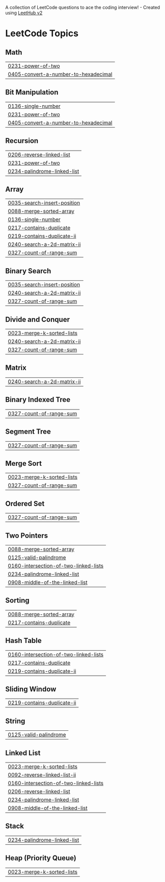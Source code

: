 A collection of LeetCode questions to ace the coding interview! - Created using [LeetHub v2](https://github.com/arunbhardwaj/LeetHub-2.0)
<!---LeetCode Topics Start-->
# LeetCode Topics
## Math
|  |
| ------- |
| [0231-power-of-two](https://github.com/Kaviya-moorthy/DSA/tree/master/0231-power-of-two) |
| [0405-convert-a-number-to-hexadecimal](https://github.com/Kaviya-moorthy/DSA/tree/master/0405-convert-a-number-to-hexadecimal) |
## Bit Manipulation
|  |
| ------- |
| [0136-single-number](https://github.com/Kaviya-moorthy/DSA/tree/master/0136-single-number) |
| [0231-power-of-two](https://github.com/Kaviya-moorthy/DSA/tree/master/0231-power-of-two) |
| [0405-convert-a-number-to-hexadecimal](https://github.com/Kaviya-moorthy/DSA/tree/master/0405-convert-a-number-to-hexadecimal) |
## Recursion
|  |
| ------- |
| [0206-reverse-linked-list](https://github.com/Kaviya-moorthy/DSA/tree/master/0206-reverse-linked-list) |
| [0231-power-of-two](https://github.com/Kaviya-moorthy/DSA/tree/master/0231-power-of-two) |
| [0234-palindrome-linked-list](https://github.com/Kaviya-moorthy/DSA/tree/master/0234-palindrome-linked-list) |
## Array
|  |
| ------- |
| [0035-search-insert-position](https://github.com/Kaviya-moorthy/DSA/tree/master/0035-search-insert-position) |
| [0088-merge-sorted-array](https://github.com/Kaviya-moorthy/DSA/tree/master/0088-merge-sorted-array) |
| [0136-single-number](https://github.com/Kaviya-moorthy/DSA/tree/master/0136-single-number) |
| [0217-contains-duplicate](https://github.com/Kaviya-moorthy/DSA/tree/master/0217-contains-duplicate) |
| [0219-contains-duplicate-ii](https://github.com/Kaviya-moorthy/DSA/tree/master/0219-contains-duplicate-ii) |
| [0240-search-a-2d-matrix-ii](https://github.com/Kaviya-moorthy/DSA/tree/master/0240-search-a-2d-matrix-ii) |
| [0327-count-of-range-sum](https://github.com/Kaviya-moorthy/DSA/tree/master/0327-count-of-range-sum) |
## Binary Search
|  |
| ------- |
| [0035-search-insert-position](https://github.com/Kaviya-moorthy/DSA/tree/master/0035-search-insert-position) |
| [0240-search-a-2d-matrix-ii](https://github.com/Kaviya-moorthy/DSA/tree/master/0240-search-a-2d-matrix-ii) |
| [0327-count-of-range-sum](https://github.com/Kaviya-moorthy/DSA/tree/master/0327-count-of-range-sum) |
## Divide and Conquer
|  |
| ------- |
| [0023-merge-k-sorted-lists](https://github.com/Kaviya-moorthy/DSA/tree/master/0023-merge-k-sorted-lists) |
| [0240-search-a-2d-matrix-ii](https://github.com/Kaviya-moorthy/DSA/tree/master/0240-search-a-2d-matrix-ii) |
| [0327-count-of-range-sum](https://github.com/Kaviya-moorthy/DSA/tree/master/0327-count-of-range-sum) |
## Matrix
|  |
| ------- |
| [0240-search-a-2d-matrix-ii](https://github.com/Kaviya-moorthy/DSA/tree/master/0240-search-a-2d-matrix-ii) |
## Binary Indexed Tree
|  |
| ------- |
| [0327-count-of-range-sum](https://github.com/Kaviya-moorthy/DSA/tree/master/0327-count-of-range-sum) |
## Segment Tree
|  |
| ------- |
| [0327-count-of-range-sum](https://github.com/Kaviya-moorthy/DSA/tree/master/0327-count-of-range-sum) |
## Merge Sort
|  |
| ------- |
| [0023-merge-k-sorted-lists](https://github.com/Kaviya-moorthy/DSA/tree/master/0023-merge-k-sorted-lists) |
| [0327-count-of-range-sum](https://github.com/Kaviya-moorthy/DSA/tree/master/0327-count-of-range-sum) |
## Ordered Set
|  |
| ------- |
| [0327-count-of-range-sum](https://github.com/Kaviya-moorthy/DSA/tree/master/0327-count-of-range-sum) |
## Two Pointers
|  |
| ------- |
| [0088-merge-sorted-array](https://github.com/Kaviya-moorthy/DSA/tree/master/0088-merge-sorted-array) |
| [0125-valid-palindrome](https://github.com/Kaviya-moorthy/DSA/tree/master/0125-valid-palindrome) |
| [0160-intersection-of-two-linked-lists](https://github.com/Kaviya-moorthy/DSA/tree/master/0160-intersection-of-two-linked-lists) |
| [0234-palindrome-linked-list](https://github.com/Kaviya-moorthy/DSA/tree/master/0234-palindrome-linked-list) |
| [0908-middle-of-the-linked-list](https://github.com/Kaviya-moorthy/DSA/tree/master/0908-middle-of-the-linked-list) |
## Sorting
|  |
| ------- |
| [0088-merge-sorted-array](https://github.com/Kaviya-moorthy/DSA/tree/master/0088-merge-sorted-array) |
| [0217-contains-duplicate](https://github.com/Kaviya-moorthy/DSA/tree/master/0217-contains-duplicate) |
## Hash Table
|  |
| ------- |
| [0160-intersection-of-two-linked-lists](https://github.com/Kaviya-moorthy/DSA/tree/master/0160-intersection-of-two-linked-lists) |
| [0217-contains-duplicate](https://github.com/Kaviya-moorthy/DSA/tree/master/0217-contains-duplicate) |
| [0219-contains-duplicate-ii](https://github.com/Kaviya-moorthy/DSA/tree/master/0219-contains-duplicate-ii) |
## Sliding Window
|  |
| ------- |
| [0219-contains-duplicate-ii](https://github.com/Kaviya-moorthy/DSA/tree/master/0219-contains-duplicate-ii) |
## String
|  |
| ------- |
| [0125-valid-palindrome](https://github.com/Kaviya-moorthy/DSA/tree/master/0125-valid-palindrome) |
## Linked List
|  |
| ------- |
| [0023-merge-k-sorted-lists](https://github.com/Kaviya-moorthy/DSA/tree/master/0023-merge-k-sorted-lists) |
| [0092-reverse-linked-list-ii](https://github.com/Kaviya-moorthy/DSA/tree/master/0092-reverse-linked-list-ii) |
| [0160-intersection-of-two-linked-lists](https://github.com/Kaviya-moorthy/DSA/tree/master/0160-intersection-of-two-linked-lists) |
| [0206-reverse-linked-list](https://github.com/Kaviya-moorthy/DSA/tree/master/0206-reverse-linked-list) |
| [0234-palindrome-linked-list](https://github.com/Kaviya-moorthy/DSA/tree/master/0234-palindrome-linked-list) |
| [0908-middle-of-the-linked-list](https://github.com/Kaviya-moorthy/DSA/tree/master/0908-middle-of-the-linked-list) |
## Stack
|  |
| ------- |
| [0234-palindrome-linked-list](https://github.com/Kaviya-moorthy/DSA/tree/master/0234-palindrome-linked-list) |
## Heap (Priority Queue)
|  |
| ------- |
| [0023-merge-k-sorted-lists](https://github.com/Kaviya-moorthy/DSA/tree/master/0023-merge-k-sorted-lists) |
<!---LeetCode Topics End-->